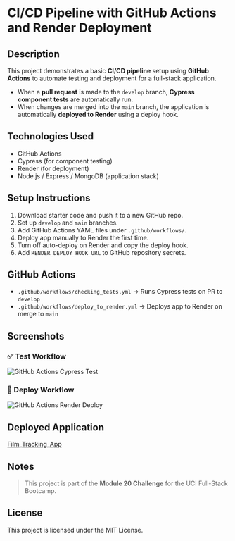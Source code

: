 # CI/CD Pipeline with GitHub Actions and Render Deployment

## Description

This project demonstrates a basic **CI/CD pipeline** setup using **GitHub Actions** to automate testing and deployment for a full-stack application.

- When a **pull request** is made to the `develop` branch, **Cypress component tests** are automatically run.
- When changes are merged into the `main` branch, the application is automatically **deployed to Render** using a deploy hook.

## Technologies Used

- GitHub Actions
- Cypress (for component testing)
- Render (for deployment)
- Node.js / Express / MongoDB (application stack)

## Setup Instructions

1. Download starter code and push it to a new GitHub repo.
2. Set up `develop` and `main` branches.
3. Add GitHub Actions YAML files under `.github/workflows/`.
4. Deploy app manually to Render the first time.
5. Turn off auto-deploy on Render and copy the deploy hook.
6. Add `RENDER_DEPLOY_HOOK_URL` to GitHub repository secrets.

## GitHub Actions

- `.github/workflows/checking_tests.yml` → Runs Cypress tests on PR to `develop`
- `.github/workflows/deploy_to_render.yml` → Deploys app to Render on merge to `main`

## Screenshots

### ✅ Test Workflow
![GitHub Actions Cypress Test](./screenshot/test-success.png)
### 🚀 Deploy Workflow
![GitHub Actions Render Deploy](./screenshot/render-deploy.png)


## Deployed Application

[Film_Tracking_App]()

## Notes

> This project is part of the **Module 20 Challenge** for the UCI Full-Stack Bootcamp.  

## License

This project is licensed under the MIT License.
